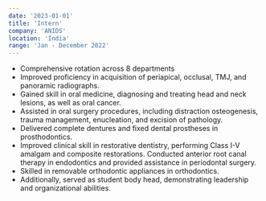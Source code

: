 ```yaml
---
date: '2023-01-01'
title: 'Intern'
company: 'ANIDS'
location: 'India'
range: 'Jan - December 2022'
---
```


- Comprehensive rotation across 8 departments
- Improved proficiency in acquisition of periapical, occlusal, TMJ, and panoramic radiographs. 
- Gained skill in oral medicine, diagnosing and treating head and neck lesions, as well as oral cancer. 
- Assisted in oral surgery procedures, including distraction osteogenesis, trauma management, enucleation, and excision of pathology. 
- Delivered complete dentures and fixed dental prostheses in prosthodontics. 
- Improved clinical skill in restorative dentistry, performing Class I-V amalgam and composite restorations. Conducted anterior root canal therapy in endodontics and provided assistance in periodontal surgery. 
- Skilled in removable orthodontic appliances in orthodontics. 
- Additionally, served as student body head, demonstrating leadership and organizational abilities.
